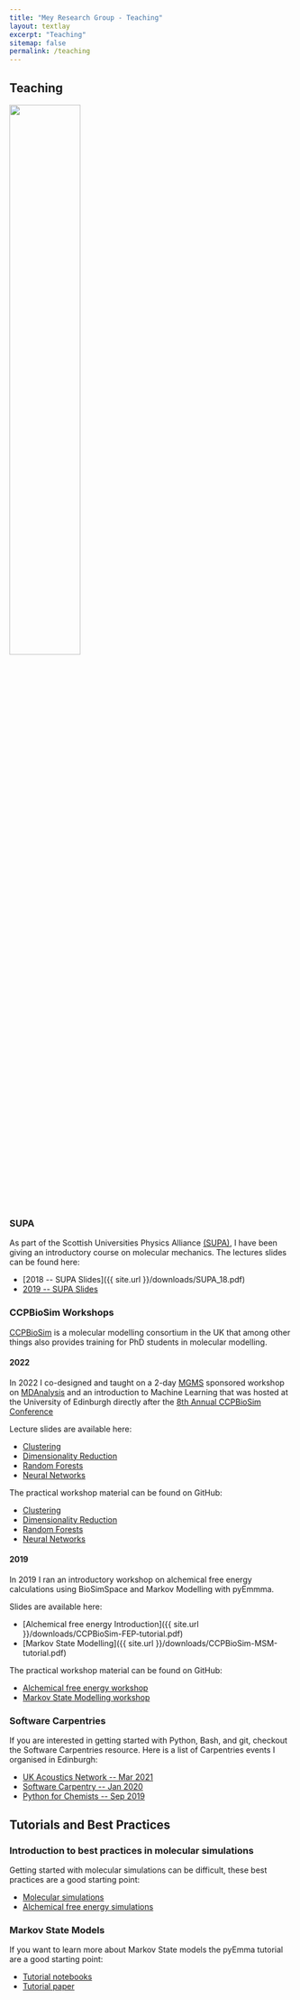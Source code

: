 ```yaml
---
title: "Mey Research Group - Teaching"
layout: textlay
excerpt: "Teaching"
sitemap: false
permalink: /teaching
---
```




## Teaching

 <img src="{{ site.url }}{{ site.baseurl }}/images/teachpic/teaching.jpg" width="50%" style="float: center" />

### SUPA
As part of the Scottish Universities Physics Alliance [(SUPA)](https://www.supa.ac.uk), I have been giving an introductory course on molecular mechanics. The lectures slides can be found here:

* [2018 -- SUPA Slides]({{ site.url }}/downloads/SUPA_18.pdf)
* [2019 -- SUPA Slides]()

### CCPBioSim Workshops
[CCPBioSim](http://www.ccpbiosim.ac.uk) is a molecular modelling consortium in the UK that among other things also provides training for PhD students in molecular modelling. 

#### 2022
In 2022 I co-designed and taught on a 2-day [MGMS](https://www.mgms.org/WordPress/) sponsored workshop on [MDAnalysis](https://www.mdanalysis.org) and an introduction to Machine Learning that was hosted at the University of Edinburgh directly after the [8th Annual CCPBioSim Conference](https://www.ccpbiosim.ac.uk/events/past-conferences/eventdetail/138/-/8th-annual-ccpbiosim-conference-frontiers-in-biomolecular-simulation-2022) 

Lecture slides are available here:

* [Clustering](https://github.com/MDAnalysis/WorkshopMDMLEdinburgh2022/blob/main/ML/ML_clustering_01_slides.pdf)
* [Dimensionality Reduction](https://github.com/MDAnalysis/WorkshopMDMLEdinburgh2022/blob/main/ML/ML_DR_02_slides.pdf)
* [Random Forests](https://github.com/MDAnalysis/WorkshopMDMLEdinburgh2022/blob/main/ML/ML_RF_03.pdf)
* [Neural Networks](https://github.com/MDAnalysis/WorkshopMDMLEdinburgh2022/blob/main/ML/ML_NN_04.pdf)


The practical workshop material can be found on GitHub:
* [Clustering](https://github.com/MDAnalysis/WorkshopMDMLEdinburgh2022/blob/main/ML/ML_clustering_01.ipynb)
* [Dimensionality Reduction](https://github.com/MDAnalysis/WorkshopMDMLEdinburgh2022/blob/main/ML/ML_DR_02.ipynb)
* [Random Forests](https://github.com/MDAnalysis/WorkshopMDMLEdinburgh2022/blob/main/ML/ML_RF_03.ipynb)
* [Neural Networks](https://github.com/MDAnalysis/WorkshopMDMLEdinburgh2022/blob/main/ML/ML_NN_04.ipynb)

#### 2019
In 2019 I ran an introductory workshop on alchemical free energy calculations using BioSimSpace and Markov Modelling with pyEmmma.

Slides are available here:   
 
* [Alchemical free energy Introduction]({{ site.url }}/downloads/CCPBioSim-FEP-tutorial.pdf)   
* [Markov State Modelling]({{ site.url }}/downloads/CCPBioSim-MSM-tutorial.pdf)

The practical workshop material can be found on GitHub:

* [Alchemical free energy workshop](https://github.com/CCPBioSim/BSS-alchemistry-workshop)
* [Markov State Modelling workshop](https://github.com/CCPBioSim/msm-workshop)


### Software Carpentries
If you are interested in getting started with Python, Bash, and git, checkout the Software Carpentries resource. Here is a list of Carpentries events I organised in Edinburgh:

* [UK Acoustics Network -- Mar 2021](https://softwaresaved.github.io/2021-03-01-ssi-online/)
* [Software Carpentry -- Jan 2020](https://edcarp.github.io/2020-01-29-edinburgh-geo-swc/)
* [Python for Chemists -- Sep 2019](https://edcarp.github.io/2019-09-26-edinburgh-swc/)


## Tutorials and Best Practices
### Introduction to best practices in molecular simulations
Getting started with molecular simulations can be difficult, these best practices are a good starting point:

* [Molecular simulations](https://www.livecomsjournal.org/article/5957-best-practices-for-foundations-in-molecular-simulations-article-v1-0)
* [Alchemical free energy simulations](https://github.com/michellab/alchemical-best-practices)

### Markov State Models
If you want to learn more about Markov State models the pyEmma tutorial are a good starting point:

* [Tutorial notebooks](https://github.com/markovmodel/pyemma_tutorials)
* [Tutorial paper](https://www.livecomsjournal.org/article/5965-introduction-to-markov-state-modeling-with-the-pyemma-software-article-v1-0)





